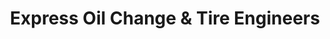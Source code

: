 ---
title: "Express Oil Change & Tire Engineers"
url: /greenville/express-oil-change-und-tire-engineers-woodruff-road/
shop: Reifen
---
